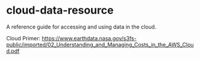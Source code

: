 # cloud-data-resource
A reference guide for accessing and using data in the cloud. 

Cloud Primer: https://www.earthdata.nasa.gov/s3fs-public/imported/02_Understanding_and_Managing_Costs_in_the_AWS_Cloud.pdf
